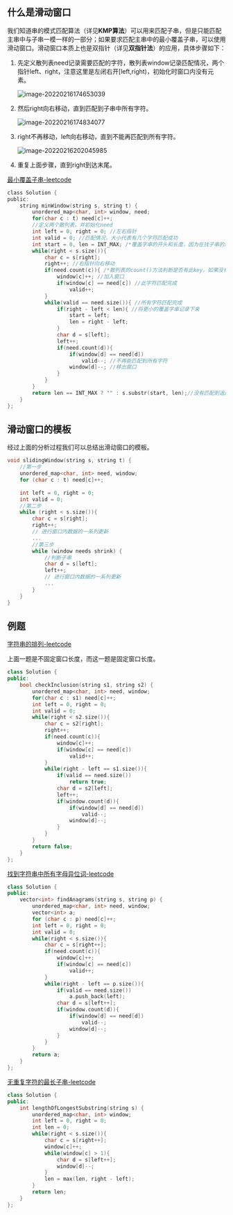## 什么是滑动窗口

我们知道串的模式匹配算法（详见**KMP算法**）可以用来匹配子串，但是只能匹配主串中与子串一模一样的一部分；如果要求匹配主串中的最小覆盖子串，可以使用滑动窗口。滑动窗口本质上也是双指针（详见**双指针法**）的应用，具体步骤如下：

1. 先定义散列表need记录需要匹配的字符，散列表window记录匹配情况，两个指针left、right，注意这里是左闭右开[left,right)，初始化时窗口内没有元素。

   ![image-20220216174653039](http://reujbch3s.hn-bkt.clouddn.com/img/202202161746075.png)

2. 然后right向右移动，直到匹配到子串中所有字符。

   ![image-20220216174834077](http://reujbch3s.hn-bkt.clouddn.com/img/202202161748113.png)

3. right不再移动，left向右移动，直到不能再匹配到所有字符。

   ![image-20220216202045985](http://reujbch3s.hn-bkt.clouddn.com/img/202202162020025.png)

4. 重复上面步骤，直到right到达末尾。

[最小覆盖子串-leetcode](https://leetcode-cn.com/problems/minimum-window-substring/)

~~~C
class Solution {
public:
    string minWindow(string s, string t) {
        unordered_map<char, int> window, need;
        for(char c : t) need[c]++;
        //定义两个散列表，并初始化need
        int left = 0, right = 0; //左右指针
        int valid = 0; //匹配情况，大小代表有几个字符匹配成功
        int start = 0, len = INT_MAX; /*覆盖字串的开头和长度，因为在找子串的过程中只有长度小于已记录的才会被记录下来。这里因为第一次匹配到时需要记录下来，所以先用最大正整数INT_MAX表示*/
        while(right < s.size()){
            char c = s[right];
            right++; //右指针向右移动
            if(need.count(c)){ /*散列表的count()方法判断是否有此key，如果没有此key使用need[key]会创建一个值为0的此key，为了防止need被改变，这里需要判断*/
                window[c]++; //加入窗口
                if(window[c] == need[c]) //此字符匹配完成
                    valid++;
            }
            while(valid == need.size()){ //所有字符匹配完成
                if(right - left < len){ //将更小的覆盖字串记录下来
                    start = left;
                    len = right - left;
                }
                char d = s[left];
                left++;
                if(need.count(d)){
                    if(window[d] == need[d])
                        valid--; //不再能匹配到所有字符
                    window[d]--; //移出窗口
                }
            }
        }
        return len == INT_MAX ? "" : s.substr(start, len);//没有匹配到返回空字符串，否则返回最小覆盖字串
    }
};
~~~

## 滑动窗口的模板

经过上面的分析过程我们可以总结出滑动窗口的模板。

~~~C++
void slidingWindow(string s, string t) {
    //第一步
    unordered_map<char, int> need, window;
    for (char c : t) need[c]++;
    
    int left = 0, right = 0;
    int valid = 0; 
    //第二步
    while (right < s.size()){
        char c = s[right];
        right++;
        // 进行窗口内数据的一系列更新
        ...
		//第三步
        while (window needs shrink) {
            //判断子串
            char d = s[left];
            left++;
            // 进行窗口内数据的一系列更新
            ...
        }
    }
}
~~~

## 例题

[字符串的排列-leetcode](https://leetcode-cn.com/problems/permutation-in-string/)

上面一题是不固定窗口长度，而这一题是固定窗口长度。

~~~C++
class Solution {
public:
    bool checkInclusion(string s1, string s2) {
        unordered_map<char, int> need, window;
        for(char c : s1) need[c]++;
        int left = 0, right = 0;
        int valid = 0;
        while(right < s2.size()){
            char c = s2[right];
            right++;
            if(need.count(c)){
                window[c]++;
                if(window[c] == need[c])
                    valid++;
            }
            while(right - left == s1.size()){
                if(valid == need.size())
                    return true;
                char d = s2[left];
                left++;
                if(window.count(d)){
                    if(window[d] == need[d])
                        valid--;
                    window[d]--;
                }
            }
        }
        return false;
    }
};
~~~

[找到字符串中所有字母异位词-leetcode](https://leetcode-cn.com/problems/find-all-anagrams-in-a-string/)

~~~C++
class Solution {
public:
    vector<int> findAnagrams(string s, string p) {
        unordered_map<char, int> need, window;
        vector<int> a;
        for (char c : p) need[c]++;
        int left = 0, right = 0;
        int valid = 0;
        while(right < s.size()){
            char c = s[right++];
            if(need.count(c)){
                window[c]++;
                if(window[c] == need[c])
                    valid++;
            }
            while(right - left == p.size()){
                if(valid == need.size())
                    a.push_back(left);
                char d = s[left++];
                if(window.count(d)){
                    if(window[d] == need[d])
                        valid--;
                    window[d]--;
                }
            }
        }
        return a;
    }
};
~~~

[无重复字符的最长子串-leetcode](https://leetcode-cn.com/problems/longest-substring-without-repeating-characters/)

~~~C++
class Solution {
public:
    int lengthOfLongestSubstring(string s) {
        unordered_map<char, int> window;
        int left = 0, right = 0;
        int len = 0;
        while(right < s.size()){
            char c = s[right++];
            window[c]++;
            while(window[c] > 1){
                char d = s[left++];
                window[d]--;
            }
            len = max(len, right - left);
        }
        return len;
    }
};
~~~

